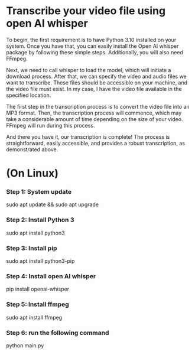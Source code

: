 # Transcribe your video file using open AI whisper

To begin, the first requirement is to have Python 3.10 installed on your system. Once you have that, you can easily install the Open AI whisper package by following these simple steps. Additionally, you will also need FFmpeg.

Next, we need to call whisper to load the model, which will initiate a download process. After that, we can specify the video and audio files we want to transcribe. These files should be accessible on your machine, and the video file must exist. In my case, I have the video file available in the specified location.

The first step in the transcription process is to convert the video file into an MP3 format. Then, the transcription process will commence, which may take a considerable amount of time depending on the size of your video. FFmpeg will run during this process.

And there you have it, our transcription is complete! The process is straightforward, easily accessible, and provides a robust transcription, as demonstrated above.

# (On Linux)

### Step 1: System update
sudo apt update && sudo apt upgrade

### Step 2: Install Python 3
sudo apt install python3

### Step 3: Install pip
sudo apt install python3-pip

### Step 4: Install open AI whisper
pip install openai-whisper

### Step 5: Install ffmpeg
sudo apt install ffmpeg

### Step 6: run the following command
python main.py
